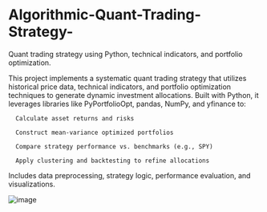 # Algorithmic-Quant-Trading-Strategy-
Quant trading strategy using Python, technical indicators, and portfolio optimization.

This project implements a systematic quant trading strategy that utilizes historical price data, technical indicators, and portfolio optimization techniques to generate dynamic investment allocations. Built with Python, it leverages libraries like PyPortfolioOpt, pandas, NumPy, and yfinance to:

      Calculate asset returns and risks
      
      Construct mean-variance optimized portfolios
      
      Compare strategy performance vs. benchmarks (e.g., SPY)
      
      Apply clustering and backtesting to refine allocations

Includes data preprocessing, strategy logic, performance evaluation, and visualizations.

![image](https://github.com/user-attachments/assets/712f6ce0-3209-4573-a399-bd706a7de364)

